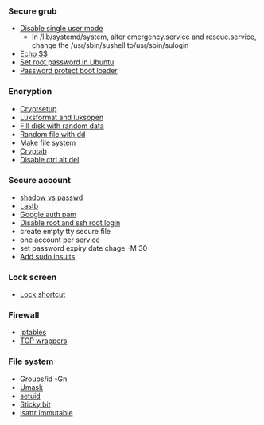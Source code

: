 ### Secure grub
- [Disable single user mode](https://askubuntu.com/questions/1011368/how-can-i-protect-against-single-user-mode)
    - In /lib/systemd/system,  alter emergency.service and rescue.service, change the /usr/sbin/sushell to/usr/sbin/sulogin 
- [Echo $$](https://unix.stackexchange.com/questions/186119/what-is-the-meaning-of-the-number-displayed-by-echo)
- [Set root password in Ubuntu](https://askubuntu.com/questions/155278/how-do-i-set-the-root-password-so-i-can-use-su-instead-of-sudo)
- [Password protect boot loader](https://www.howtogeek.com/102009/how-to-password-protect-ubuntus-boot-loader/)

### Encryption
- [Cryptsetup](https://www.ibm.com/docs/en/order-management-sw/10.0?topic=considerations-encrypting-data-partitions-using-luks)
- [Luksformat and luksopen](https://linux.die.net/man/8/cryptsetup)
- [Fill disk with random data](https://linuxconfig.org/hard-drive-shredding-on-linux)
- [Random file with dd](https://superuser.com/questions/470949/how-do-i-create-a-1gb-random-file-in-linux)
- [Make file system](https://access.redhat.com/documentation/en-us/red_hat_enterprise_linux/7/html/storage_administration_guide/ch-ext4)
- [Cryptab](https://www.freedesktop.org/software/systemd/man/crypttab.html)
- [Disable ctrl alt del](https://www.linuxtechi.com/disable-reboot-using-ctrl-alt-del-keys/)

### Secure account
- [shadow vs passwd](https://unix.stackexchange.com/questions/461022/what-is-the-difference-between-etc-shadow-and-etc-passwd#:~:text=The%20major%20difference%20is%20that,and%20the%20password%20expiry%20data.)
- [Lastb](https://community.hpe.com/t5/System-Administration/difference-between-last-and-lastb/td-p/4415301#:~:text=last%20searches%20backwards%20through%20file,all%20the%20bad%20login%20attempts.)
- [Google auth pam](https://www.tecmint.com/enable-two-factor-authentication-in-ubuntu/)
- [Disable root and ssh root login](https://www.tecmint.com/disable-root-login-in-linux/)
- create empty tty secure file
- one account per service
- set password expiry date chage -M 30 <acct name>
- [Add sudo insults](https://www.tecmint.com/sudo-insult-when-enter-wrong-password/)

### Lock screen
- [Lock shortcut](https://askubuntu.com/questions/1242110/after-upgrading-to-ubuntu-20-04-lockscreen-not-working)
### Firewall
- [Iptables](https://www.digitalocean.com/community/tutorials/iptables-essentials-common-firewall-rules-and-commands)
- [TCP wrappers](https://www.tecmint.com/secure-linux-tcp-wrappers-hosts-allow-deny-restrict-access/)

### File system
- Groups/id -Gn
- [Umask](https://www.liquidweb.com/kb/what-is-umask-and-how-to-use-it-effectively/)
- [setuid](https://attack.mitre.org/techniques/T1548/001/)
- [Sticky bit](https://www.thegeekstuff.com/2013/02/sticky-bit/)
- [lsattr immutable](https://www.tecmint.com/chattr-command-examples/)
